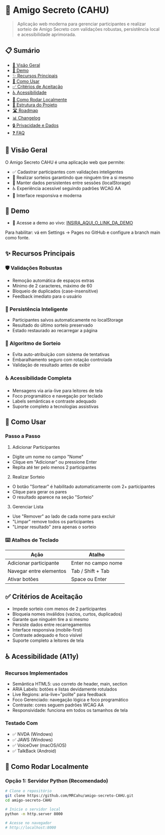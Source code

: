# 🎁 Amigo Secreto (CAHU)

> Aplicação web moderna para gerenciar participantes e realizar sorteio de Amigo Secreto com validações robustas, persistência local e acessibilidade aprimorada.

## 📋 Sumário

- [🎯 Visão Geral](#-visão-geral)
- [🚀 Demo](#-demo)
- [✨ Recursos Principais](#-recursos-principais)
- [📖 Como Usar](#-como-usar)
- [✅ Critérios de Aceitação](#-critérios-de-aceitação)
- [♿ Acessibilidade](#-acessibilidade-a11y)
- [🔧 Como Rodar Localmente](#-como-rodar-localmente)
- [📁 Estrutura do Projeto](#-estrutura-do-projeto)
- [🛣️ Roadmap](#️-roadmap)
- [📊 Changelog](#-changelog)
- [🔒 Privacidade e Dados](#-privacidade-e-dados)
- [❓ FAQ](#-perguntas-frequentes-faq)

## 🎯 Visão Geral

O Amigo Secreto CAHU é uma aplicação web que permite:

- ✅ Cadastrar participantes com validações inteligentes  
- 🎲 Realizar sorteios garantindo que ninguém tire a si mesmo  
- 💾 Manter dados persistentes entre sessões (localStorage)  
- ♿ Experiência acessível seguindo padrões WCAG AA  
- 📱 Interface responsiva e moderna

## 🚀 Demo

- 🔗 Acesse a demo ao vivo: [INSIRA_AQUI_O_LINK_DA_DEMO](https://mrcahu.github.io/amigo-secreto-CAHU)

Para habilitar: vá em Settings → Pages no GitHub e configure a branch main como fonte.

## ✨ Recursos Principais

### 🛡️ Validações Robustas
- Remoção automática de espaços extras  
- Mínimo de 2 caracteres, máximo de 60  
- Bloqueio de duplicados (case-insensitive)  
- Feedback imediato para o usuário

### 💾 Persistência Inteligente
- Participantes salvos automaticamente no localStorage  
- Resultado do último sorteio preservado  
- Estado restaurado ao recarregar a página

### 🎲 Algoritmo de Sorteio
- Evita auto-atribuição com sistema de tentativas  
- Embaralhamento seguro com rotação controlada  
- Validação de resultado antes de exibir

### ♿ Acessibilidade Completa
- Mensagens via aria-live para leitores de tela  
- Foco programático e navegação por teclado  
- Labels semânticas e contraste adequado  
- Suporte completo a tecnologias assistivas

## 📖 Como Usar

### Passo a Passo

1) Adicionar Participantes  
- Digite um nome no campo "Nome"  
- Clique em "Adicionar" ou pressione Enter  
- Repita até ter pelo menos 2 participantes

2) Realizar Sorteio  
- O botão "Sortear" é habilitado automaticamente com 2+ participantes  
- Clique para gerar os pares  
- O resultado aparece na seção "Sorteio"

3) Gerenciar Lista  
- Use "Remover" ao lado de cada nome para excluir  
- "Limpar" remove todos os participantes  
- "Limpar resultado" zera apenas o sorteio

### ⌨️ Atalhos de Teclado

| Ação                     | Atalho                     |
|--------------------------|----------------------------|
| Adicionar participante   | Enter no campo nome        |
| Navegar entre elementos  | Tab / Shift + Tab          |
| Ativar botões            | Space ou Enter             |

## ✅ Critérios de Aceitação

- Impede sorteio com menos de 2 participantes  
- Bloqueia nomes inválidos (vazios, curtos, duplicados)  
- Garante que ninguém tire a si mesmo  
- Persiste dados entre recarregamentos  
- Interface responsiva (mobile-first)  
- Contraste adequado e foco visível  
- Suporte completo a leitores de tela

## ♿ Acessibilidade (A11y)

### Recursos Implementados
- Semântica HTML5: uso correto de header, main, section  
- ARIA Labels: botões e listas devidamente rotulados  
- Live Regions: aria-live="polite" para feedback  
- Foco Gerenciado: navegação lógica e foco programático  
- Contraste: cores seguem padrões WCAG AA  
- Responsividade: funciona em todos os tamanhos de tela

### Testado Com
- ✅ NVDA (Windows)  
- ✅ JAWS (Windows)  
- ✅ VoiceOver (macOS/iOS)  
- ✅ TalkBack (Android)

## 🔧 Como Rodar Localmente

### Opção 1: Servidor Python (Recomendado)

```bash
# Clone o repositório
git clone https://github.com/MRCahu/amigo-secreto-CAHU.git
cd amigo-secreto-CAHU

# Inicie o servidor local
python -m http.server 8000

# Acesse no navegador
# http://localhost:8000
